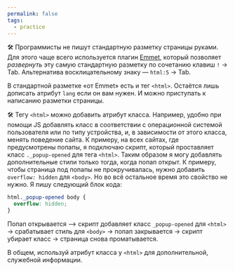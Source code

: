 ```yaml
---
permalink: false
tags:
  - practice
---
```



🛠 Программисты не пишут стандартную разметку страницы руками. Для этого чаще всего используется плагин [Emmet](https://emmet.io/), который позволяет _развернуть_ эту самую стандартную разметку по сочетанию клавиш `!` → Tab. Альтернатива восклицательному знаку — `html:5` → Tab.

В стандартной разметке «от Emmet» есть и тег `<html>`. Остаётся лишь дописать атрибут `lang` если он вам нужен. И можно приступать к написанию разметки страницы.

🛠 Тегу `<html>` можно добавить атрибут класса. Например, удобно при помощи JS добавлять класс в соответствии с операционной системой пользователя или по типу устройства, и, в зависимости от этого класса, менять поведение сайта. К примеру, на всех сайтах, где предусмотрены попапы, я подключаю скрипт, который проставляет класс `._popup-opened` для тега `<html>`. Таким образом я могу добавлять дополнительные стили только тогда, когда попап открыт. К примеру, чтобы страница под попапы не прокручивалась, нужно добавить `overflow: hidden` для `<body>`. Но во всё остальное время это свойство не нужно. Я пишу следующий блок кода:

```css
html._popup-opened body {
  overflow: hidden;
}
```

Попап открывается &xrarr; скрипт добавляет класс `_popup-opened` для `<html>` → срабатывает стиль для `<body>` → попап закрывается → скрипт убирает класс → страница снова проматывается.

В общем, используй атрибут класса у `<html>` для дополнительной, служебной информации.
